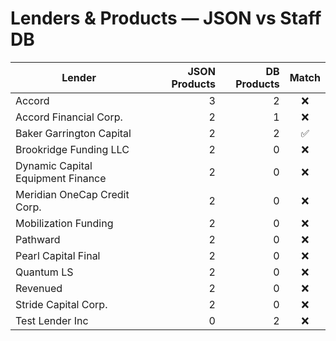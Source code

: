 # Lenders & Products — JSON vs Staff DB

| Lender | JSON Products | DB Products | Match |
|---|---:|---:|:--:|
| Accord | 3 | 2 | ❌ |
| Accord Financial Corp. | 2 | 1 | ❌ |
| Baker Garrington Capital | 2 | 2 | ✅ |
| Brookridge Funding LLC | 2 | 0 | ❌ |
| Dynamic Capital Equipment Finance | 2 | 0 | ❌ |
| Meridian OneCap Credit Corp. | 2 | 0 | ❌ |
| Mobilization Funding | 2 | 0 | ❌ |
| Pathward | 2 | 0 | ❌ |
| Pearl Capital Final | 2 | 0 | ❌ |
| Quantum LS | 2 | 0 | ❌ |
| Revenued | 2 | 0 | ❌ |
| Stride Capital Corp. | 2 | 0 | ❌ |
| Test Lender Inc | 0 | 2 | ❌ |